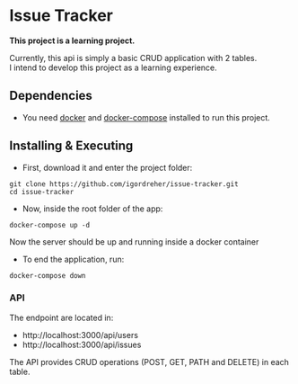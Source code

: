 # Issue Tracker

**This project is a learning project.**

Currently, this api is simply a basic CRUD application with 2 tables.  
I intend to develop this project as a learning experience.

## Dependencies

* You need [docker](https://www.docker.com/) and [docker-compose](https://github.com/docker/compose) installed to run this project.  

## Installing & Executing

* First, download it and enter the project folder:  

```
git clone https://github.com/igordreher/issue-tracker.git
cd issue-tracker
```

* Now, inside the root folder of the app:  

```
docker-compose up -d
```

Now the server should be up and running inside a docker container

* To end the application, run:
  
```
docker-compose down
```  

### API

The endpoint are located in:  
* http://localhost:3000/api/users
* http://localhost:3000/api/issues

The API provides CRUD operations (POST, GET, PATH and DELETE) in each table.
